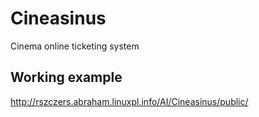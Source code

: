 # Cineasinus
Cinema online ticketing system

## Working example
http://rszczers.abraham.linuxpl.info/AI/Cineasinus/public/

